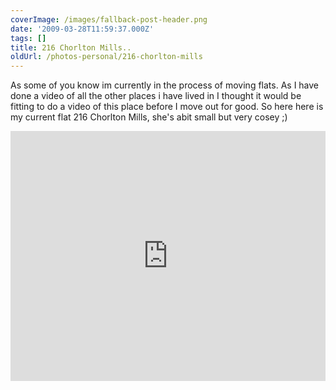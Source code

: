 ```yaml
---
coverImage: /images/fallback-post-header.png
date: '2009-03-28T11:59:37.000Z'
tags: []
title: 216 Chorlton Mills..
oldUrl: /photos-personal/216-chorlton-mills
---
```


As some of you know im currently in the process of moving flats. As I have done a video of all the other places i have lived in I thought it would be fitting to do a video of this place before I move out for good. So here here is my current flat 216 Chorlton Mills, she's abit small but very cosey ;)<!-- more -->

<iframe width="100%" height="400" src="https://www.youtube.com/embed/PcR8hLX1Lak" frameborder="0" allow="accelerometer; autoplay; clipboard-write; encrypted-media; gyroscope; picture-in-picture" allowfullscreen></iframe>
